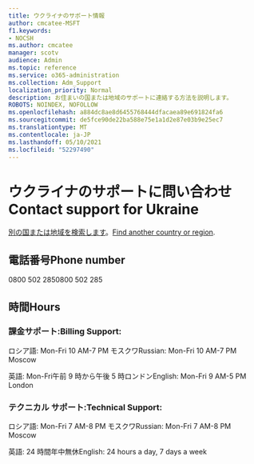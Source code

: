 ```yaml
---
title: ウクライナのサポート情報
author: cmcatee-MSFT
f1.keywords:
- NOCSH
ms.author: cmcatee
manager: scotv
audience: Admin
ms.topic: reference
ms.service: o365-administration
ms.collection: Adm_Support
localization_priority: Normal
description: お住まいの国または地域のサポートに連絡する方法を説明します。
ROBOTS: NOINDEX, NOFOLLOW
ms.openlocfilehash: a884dc8ae8d6455768444dfacaea89e691824fa6
ms.sourcegitcommit: de5fce90de22ba588e75e1a1d2e87e03b9e25ec7
ms.translationtype: MT
ms.contentlocale: ja-JP
ms.lasthandoff: 05/10/2021
ms.locfileid: "52297490"
---
```

# <a name="contact-support-for-ukraine"></a><span data-ttu-id="f422b-103">ウクライナのサポートに問い合わせ</span><span class="sxs-lookup"><span data-stu-id="f422b-103">Contact support for Ukraine</span></span>

<span data-ttu-id="f422b-104">[別の国または地域を検索します](../../business-video/get-help-support.md)。</span><span class="sxs-lookup"><span data-stu-id="f422b-104">[Find another country or region](../../business-video/get-help-support.md).</span></span>

## <a name="phone-number"></a><span data-ttu-id="f422b-105">電話番号</span><span class="sxs-lookup"><span data-stu-id="f422b-105">Phone number</span></span>
<span data-ttu-id="f422b-106">0800 502 285</span><span class="sxs-lookup"><span data-stu-id="f422b-106">0800 502 285</span></span>

## <a name="hours"></a><span data-ttu-id="f422b-107">時間</span><span class="sxs-lookup"><span data-stu-id="f422b-107">Hours</span></span>
### <a name="billing-support"></a><span data-ttu-id="f422b-108">課金サポート:</span><span class="sxs-lookup"><span data-stu-id="f422b-108">Billing Support:</span></span>

<span data-ttu-id="f422b-109">ロシア語: Mon-Fri 10 AM-7 PM モスクワ</span><span class="sxs-lookup"><span data-stu-id="f422b-109">Russian: Mon-Fri 10 AM-7 PM Moscow</span></span>

<span data-ttu-id="f422b-110">英語: Mon-Fri午前 9 時から午後 5 時ロンドン</span><span class="sxs-lookup"><span data-stu-id="f422b-110">English: Mon-Fri 9 AM-5 PM London</span></span>

### <a name="technical-support"></a><span data-ttu-id="f422b-111">テクニカル サポート:</span><span class="sxs-lookup"><span data-stu-id="f422b-111">Technical Support:</span></span>

<span data-ttu-id="f422b-112">ロシア語: Mon-Fri 7 AM-8 PM モスクワ</span><span class="sxs-lookup"><span data-stu-id="f422b-112">Russian: Mon-Fri 7 AM-8 PM Moscow</span></span>

<span data-ttu-id="f422b-113">英語: 24 時間年中無休</span><span class="sxs-lookup"><span data-stu-id="f422b-113">English: 24 hours a day, 7 days a week</span></span>

